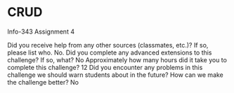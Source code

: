 # CRUD
Info-343 Assignment 4

Did you receive help from any other sources (classmates, etc.)? If so, please list who.
No.
Did you complete any advanced extensions to this challenge? If so, what?
No
Approximately how many hours did it take you to complete this challenge?
12
Did you encounter any problems in this challenge we should warn students about in the future? How can we make the challenge better?
No
